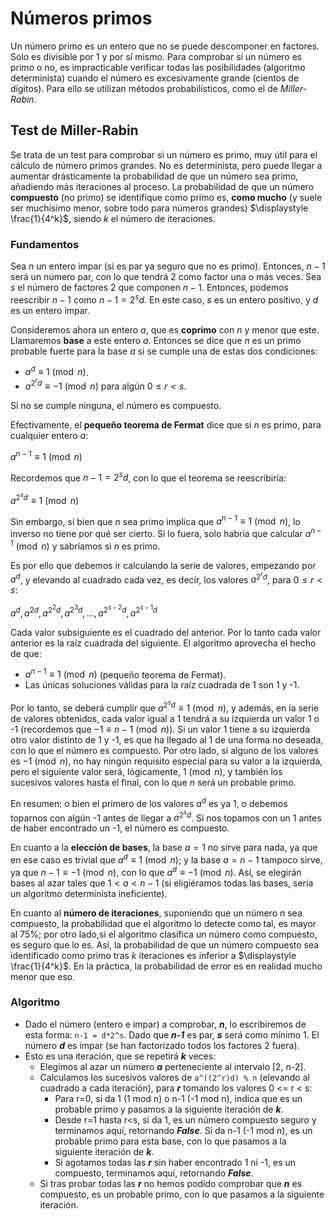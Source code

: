# Números primos

Un número primo es un entero que no se puede descomponer en factores. Solo es divisible por 1 y por sí mismo. Para comprobar si un número es primo o no, es impracticable verificar todas las posibilidades (algoritmo determinista) cuando el número es excesivamente grande (cientos de dígitos). Para ello se utilizan métodos probabilísticos, como el de *Miller-Rabin*.

## Test de Miller-Rabin

Se trata de un test para comprobar si un número es primo, muy útil para el cálculo de número primos grandes. No es determinista, pero puede llegar a aumentar drásticamente la probabilidad de que un número sea primo, añadiendo más iteraciones al proceso. La probabilidad de que un número **compuesto** (no primo) se identifique como primo es, **como mucho** (y suele ser muchísimo menor, sobre todo para números grandes) $\displaystyle \frac{1}{4^k}$, siendo $k$ el número de iteraciones.

### Fundamentos

Sea $n$ un entero impar (si es par ya seguro que no es primo). Entonces, $n-1$ será un número par, con lo que tendrá 2 como factor una o más veces. Sea $s$ el número de factores 2 que componen $n-1$. Entonces, podemos reescribir $n-1$ como $n-1=2^sd$. En este caso, $s$ es un entero positivo, y $d$ es un entero impar.

Consideremos ahora un entero $a$, que es **coprimo** con $n$ y menor que este. Llamaremos **base** a este entero $a$. Entonces se dice que $n$ es un primo probable fuerte para la base $a$ si se cumple una de estas dos condiciones:

- $a^d \equiv 1 \pmod n$.
- $a^{2^rd} \equiv -1 \pmod n$ para algún $0 \leq r < s$.

Si no se cumple ninguna, el número es compuesto.

Efectivamente, el **pequeño teorema de Fermat** dice que si $n$ es primo, para cualquier entero $a$:

$a^{n-1} \equiv 1 \pmod n$

Recordemos que $n-1=2^sd$, con lo que el teorema se reescribiría:

$a^{2^sd} \equiv 1 \pmod n$

Sin embargo, si bien que $n$ sea primo implica que $a^{n-1} \equiv 1 \pmod n$, lo inverso no tiene por qué ser cierto. Si lo fuera, solo habría que calcular $a^{n-1} \pmod n$ y sabríamos si $n$ es primo.

Es por ello que debemos ir calculando la serie de valores, empezando por $a^d$, y elevando al cuadrado cada vez, es decir, los valores $a^{2^rd}$, para $0 \leq r < s$:

$a^d, a^{2d}, a^{2^2d}, a^{2^3d}, ..., a^{2^{s-2}d}, a^{2^{s-1}d}$

Cada valor subsiguiente es el cuadrado del anterior. Por lo tanto cada valor anterior es la raíz cuadrada del siguiente. El algoritmo aprovecha el hecho de que:

- $a^{n-1} \equiv 1 \pmod n$ (pequeño teorema de Fermat).
- Las únicas soluciones válidas para la raíz cuadrada de 1 son 1 y -1.

Por lo tanto, se deberá cumplir que $a^{2^sd} \equiv 1 \pmod n$, y además, en la serie de valores obtenidos, cada valor igual a 1 tendrá a su izquierda un valor 1 o -1 (recordemos que $-1 \equiv n-1 \pmod n$). Si un valor 1 tiene a su izquierda otro valor distinto de 1 y -1, es que ha llegado al 1 de una forma no deseada, con lo que el número es compuesto. Por otro lado, si alguno de los valores es $-1 \pmod n$, no hay ningún requisito especial para su valor a la izquierda, pero el siguiente valor será, lógicamente, $1 \pmod n$, y también los sucesivos valores hasta el final, con lo que $n$ será un probable primo.

En resumen: o bien el primero de los valores $a^d$ es ya 1, o debemos toparnos con algún -1 antes de llegar a $a^{2^sd}$. Si nos topamos con un 1 antes de haber encontrado un -1, el número es compuesto.

En cuanto a la **elección de bases**, la base $a = 1$ no sirve para nada, ya que en ese caso es trivial que $a^d \equiv 1 \pmod n$; y la base $a = n-1$ tampoco sirve, ya que $n-1 \equiv -1 \pmod n$, con lo que $a^d \equiv -1 \pmod n$. Así, se elegirán bases al azar tales que $1 < a < n-1$ (si eligiéramos todas las bases, sería un algoritmo determinista ineficiente).

En cuanto al **número de iteraciones**, suponiendo que un número $n$ sea compuesto, la probabilidad que el algoritmo lo detecte como tal, es mayor al 75%; por otro lado,si el algoritmo clasifica un número como compuesto, es seguro que lo es. Así, la probabilidad de que un número compuesto sea identificado como primo tras $k$ iteraciones es inferior a $\displaystyle \frac{1}{4^k}$. En la práctica, la probabilidad de error es en realidad mucho menor que eso.

### Algoritmo

- Dado el número (entero e impar) a comprobar, ***n***, lo escribiremos de esta forma: `n-1 = d*2^s`. Dado que ***n-1*** es par, ***s*** será como mínimo 1. El número ***d*** es impar (se han factorizado todos los factores 2 fuera).
- Esto es una iteración, que se repetirá ***k*** veces:
    - Elegimos al azar un número ***a*** perteneciente al intervalo [2, n-2].
    - Calculamos los sucesivos valores de `a^((2^r)d) % n` (elevando al cuadrado a cada iteración), para ***r*** tomando los valores 0 <= r < s:
        - Para r=0, si da 1 (1 mod n) o n-1 (-1 mod n), indica que es un probable primo y pasamos a la siguiente iteración de ***k***.
        - Desde r=1 hasta r<s, si da 1, es un número compuesto seguro y terminamos aquí, retornando ***False***. Si da n-1 (-1 mod n), es un probable primo para esta base, con lo que pasamos a la siguiente iteración de ***k***.
        - Si agotamos todas las ***r*** sin haber encontrado 1 ni -1, es un compuesto, terminamos aquí, retornando ***False***.
    - Si tras probar todas las ***r*** no hemos podido comprobar que ***n*** es compuesto, es un probable primo, con lo que pasamos a la siguiente iteración.
